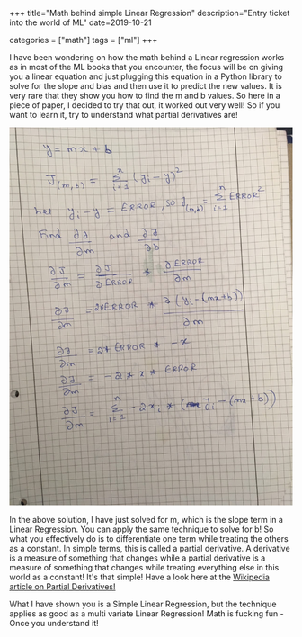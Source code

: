 +++
title="Math behind simple Linear Regression"
description="Entry ticket into the world of ML"
date=2019-10-21

categories = ["math"]
tags = ["ml"]
+++


I have been wondering on how the math behind a Linear regression works as in most of the ML books that you encounter, the focus will be on giving you a 
linear equation and just plugging this equation in a Python library to solve for the slope and bias and then use it to predict the new values. It is very 
rare that they show you how to find the m and b values. So here in a piece of paper, I decided to try that out, it worked out very well! So if you want 
to learn it, try to understand what partial derivatives are!

![Liner Regression Gradient Descent](/images/math-simple-gradient-descent.jpg)

In the above solution, I have just solved for m, which is the slope term in a Linear Regression. You can apply the same technique to solve for b! So what you 
effectively do is to differentiate one term while treating the others as a constant. In simple terms, this is called a partial derivative. A derivative is a 
measure of something that changes while a partial derivative is a measure of something that changes while treating everything else in this world as a 
constant! It's that simple! Have a look here at the [Wikipedia article on Partial Derivatives!](https://en.wikipedia.org/wiki/Partial_derivative)

What I have shown you is a Simple Linear Regression, but the technique applies as good as a multi variate Linear Regression! Math is fucking 
fun - Once you understand it!
